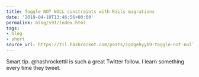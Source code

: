 ```yaml
---
title: Toggle NOT NULL constraints with Rails migrations
date: '2019-04-10T13:46:56+00:00'
permalink: blog/s9f/index.html
tags:
- blog
- short
source_url: https://til.hashrocket.com/posts/igdgehyyb9-toggle-not-null-constraints-with-rails-migrations
---
```


Smart tip. @hashrockettil is such a great Twitter follow. I learn something every time they tweet.
